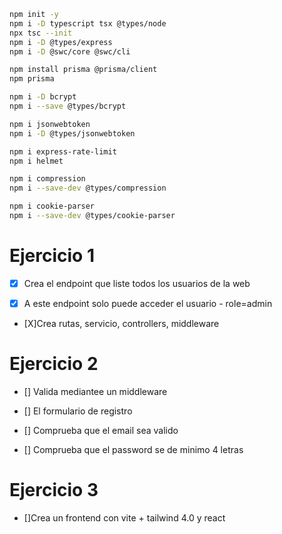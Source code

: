 ```bash
npm init -y
npm i -D typescript tsx @types/node  
npx tsc --init
npm i -D @types/express
npm i -D @swc/core @swc/cli 

npm install prisma @prisma/client
npm prisma

npm i -D bcrypt
npm i --save @types/bcrypt

npm i jsonwebtoken
npm i -D @types/jsonwebtoken

npm i express-rate-limit
npm i helmet

npm i compression
npm i --save-dev @types/compression

npm i cookie-parser
npm i --save-dev @types/cookie-parser

```
# Ejercicio 1
- [X] Crea el endpoint que liste todos los usuarios de la web

- [X] A este endpoint solo puede acceder el usuario - role=admin

- [X]Crea rutas, servicio, controllers, middleware


# Ejercicio 2
- [] Valida mediantee un middleware

- [] El formulario de registro

- [] Comprueba que el email sea valido

- [] Comprueba que el password se de minimo 4 letras

# Ejercicio 3
- []Crea un frontend con vite + tailwind 4.0 y react